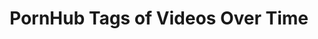 ---
issue_url: https://github.com/sscu-budapest/sscu-budapest.github.io/issues/35
num: 35
report_link: ''
title: PornHub Tags of Videos Over Time
---